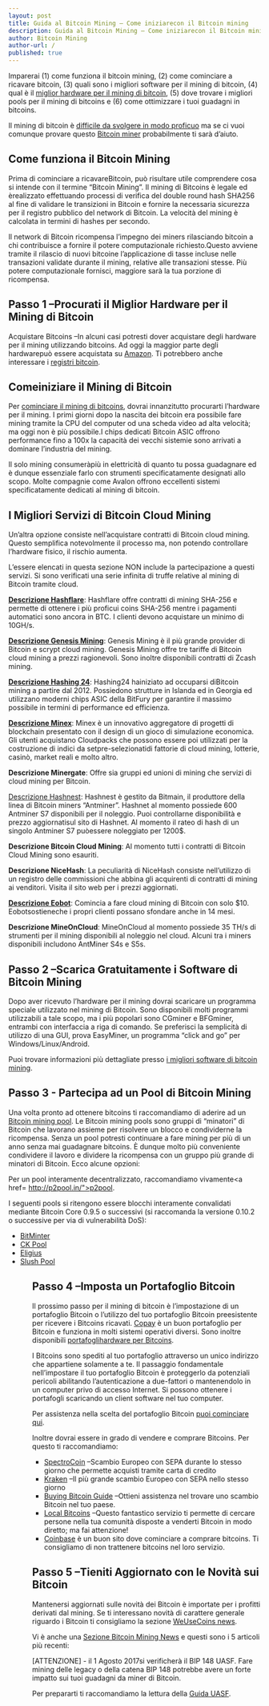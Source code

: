 ```yaml
---
layout: post
title: Guida al Bitcoin Mining – Come iniziarecon il Bitcoin mining
description: Guida al Bitcoin Mining – Come iniziarecon il Bitcoin mining
author: Bitcoin Mining
author-url: /
published: true
---
```


Imparerai (1) come funziona il bitcoin mining, (2) come cominciare a ricavare bitcoin, (3) quali sono i migliori software per il mining di bitcoin, (4) qual è il <a href=" https://www.bitcoinmining.com/bitcoin-mining-hardware/">miglior hardware per il mining di bitcoin</a>, (5) dove trovare i migliori pools per il mining di bitcoins e (6) come ottimizzare i tuoi guadagni in bitcoins.

Il mining di bitcoin è <a href=" https://www.bitcoinmining.com/bitcoin-mining-profitability/">difficile da svolgere in modo proficuo</a> ma se ci vuoi comunque provare questo <a href=" http://geni.us/37CM">Bitcoin miner</a> probabilmente ti sarà d’aiuto. 

<h2>Come funziona il Bitcoin Mining </h2>

Prima di cominciare a ricavareBitcoin, può risultare utile comprendere cosa si intende con il termine “Bitcoin Mining”. Il mining di Bitcoins è legale ed èrealizzato effettuando processi di verifica del double round hash SHA256 al fine di validare le transizioni in Bitcoin e fornire la necessaria sicurezza per il registro pubblico del network di Bitcoin. La velocità del mining è calcolata in termini di hashes per secondo.

Il network di Bitcoin ricompensa l’impegno dei miners rilasciando bitcoin a chi contribuisce a fornire il potere computazionale richiesto.Questo avviene tramite il rilascio di nuovi bitcoine l’applicazione di tasse incluse nelle transazioni validate durante il mining, relative alle transazioni stesse. Più potere computazionale fornisci, maggiore sarà la tua porzione di ricompensa.

<h2>Passo 1 –Procurati il Miglior Hardware per il Mining di Bitcoin</h2>

Acquistare Bitcoins –In alcuni casi potresti dover acquistare degli hardware per il mining utilizzando bitcoins. Ad oggi la maggior parte degli hardwarepuò essere acquistata su <a href=" http://geni.us/37CM">Amazon</a>. Ti potrebbero anche interessare i <a href=" http://www.bitcoincharts.com/">registri bitcoin</a>. 

<h2>Comeiniziare il Mining di Bitcoin</h2>

Per <a href=" https://www.bitcoinmining.com/bitcoin-mining-for-beginners-how-to-mine-bitcoins/">cominciare il mining di bitcoins</a>, dovrai innanzitutto procurarti l’hardware per il mining. I primi giorni dopo la nascita dei bitcoin era possibile fare mining tramite la CPU del computer od una scheda video ad alta velocità; ma oggi non è più possibile.I chips dedicati Bitcoin ASIC offrono performance fino a 100x la capacità dei vecchi sistemie sono arrivati a dominare l’industria del mining.

Il solo mining consumeràpiù in elettricità di quanto tu possa guadagnare ed è dunque essenziale farlo con strumenti specificatamente designati allo scopo. Molte compagnie come Avalon offrono eccellenti sistemi specificatamente dedicati al mining di bitcoin.

<h2>I Migliori Servizi di Bitcoin Cloud Mining</h2>

Un’altra opzione consiste nell’acquistare contratti di Bitcoin cloud mining. Questo semplifica notevolmente il processo ma, non potendo controllare l’hardware fisico, il rischio aumenta.

L’essere elencati in questa sezione NON include la partecipazione a questi servizi. Si sono verificati una serie infinita di truffe relative al mining di Bitcoin tramite cloud.

<strong><a href=" http://geni.us/hashflare">Descrizione Hashflare</a></strong>: Hashflare offre contratti di mining SHA-256 e permette di ottenere i più proficui coins SHA-256 mentre i pagamenti automatici sono ancora in BTC. I clienti devono acquistare un minimo di 10GH/s.

<strong><a href=" http://geni.us/advendorgm">Descrizione Genesis Mining</a></strong>: Genesis Mining è il più grande provider di Bitcoin e scrypt cloud mining. Genesis Mining offre tre tariffe di Bitcoin cloud mining a prezzi ragionevoli. Sono inoltre disponibili contratti di Zcash mining.

<strong><a href=" http://geni.us/hashing24"> Descrizione Hashing 24</a></strong>: Hashing24 hainiziato ad occuparsi diBitcoin mining a partire dal 2012. Possiedono strutture in Islanda ed in Georgia ed utilizzano moderni chips ASIC della BitFury per garantire il massimo possibile in termini di performance ed efficienza.

<strong><a href=" http://geni.us/minex">Descrizione Minex</a></strong>: Minex è un innovativo aggregatore di progetti di blockchain presentato con il design di un gioco di simulazione economica. Gli utenti acquistano Cloudpacks che possono essere poi utilizzati per la costruzione di indici da setpre-selezionatidi fattorie di cloud mining, lotterie, casinò, market reali e molto altro.

<strong>Descrizione Minergate</strong>: Offre sia gruppi ed unioni di mining che servizi di cloud mining per Bitcoin.

<a href=" http://geni.us/advendorgm">Descrizione Hashnest</a>: Hashnest è gestito da Bitmain, il produttore della linea di Bitcoin miners “Antminer”. Hashnet al momento possiede 600 Antminer S7 disponibili per il noleggio. Puoi controllarne disponibilità e prezzo aggiornatisul sito di Hashnet. Al momento il rateo di hash di un singolo Antminer S7 puòessere noleggiato per 1200$.

<strong>Descrizione Bitcoin Cloud Mining</strong>: Al momento tutti i contratti di Bitcoin Cloud Mining sono esauriti. 

<strong>Descrizione NiceHash</strong>: La peculiarità di NiceHash consiste nell’utilizzo di un registro delle commissioni che abbina gli acquirenti di contratti di mining ai venditori. Visita il sito web per i prezzi aggiornati.

<strong><a href=" http://geni.us/hashflare">Descrizione Eobot</a></strong>: Comincia a fare cloud mining di Bitcoin con solo $10. Eobotsostieneche i propri clienti possano sfondare anche in 14 mesi.

<strong>Descrizione MineOnCloud</strong>: MineOnCloud al momento possiede 35 TH/s di strumenti per il mining disponibili al noleggio nel cloud. Alcuni tra i miners disponibili includono AntMiner S4s e S5s.

<h2>Passo 2 –Scarica Gratuitamente i Software di Bitcoin Mining</h2>

Dopo aver ricevuto l’hardware per il mining dovrai scaricare un programma speciale utilizzato nel mining di Bitcoin. Sono disponibili molti programmi utilizzabili a tale scopo, ma i più popolari sono CGminer e BFGminer, entrambi con interfaccia a riga di comando. Se preferisci la semplicità di utilizzo di una GUI, prova EasyMiner, un programma “click and go” per Windows/Linux/Android.

Puoi trovare informazioni più dettagliate presso <a href=" https://www.bitcoinmining.com/bitcoin-mining-software/">i migliori software di bitcoin mining</a>.

<h2>Passo 3 - Partecipa ad un Pool di Bitcoin Mining</h2>

Una volta pronto ad ottenere bitcoins ti raccomandiamo di aderire ad un <a href=" https://www.bitcoinmining.com/bitcoin-mining-pools/">Bitcoin mining pool</a>. Le Bitcoin mining pools sono gruppi di “minatori” di Bitcoin che lavorano assieme per risolvere un blocco e condividerne la ricompensa. Senza un pool potresti continuare a fare mining per più di un anno senza mai guadagnare bitcoins. È dunque molto più conveniente condividere il lavoro e dividere la ricompensa con un gruppo più grande di minatori di Bitcoin. Ecco alcune opzioni:

Per un pool interamente decentralizzato, raccomandiamo vivamente<a href= http://p2pool.in/">p2pool</a>.

I seguenti pools si ritengono essere blocchi interamente convalidati mediante Bitcoin Core 0.9.5 o successivi (si raccomanda la versione 0.10.2 o successive per via di vulnerabilità DoS):

<ul>
<li><a href=" https://bitminter.com/">BitMinter</a></li>
<li><a href=" http://www.kano.is/">CK Pool</a></li>
<li><a href=" http://eligius.st/~gateway/">Eligius</a></li>
<li><a href=" https://en.bitcoin.it/wiki/Bitcoin_Pooled_Mining">Slush Pool</a></li>
<ul>
 
<h2>Passo 4 –Imposta un Portafoglio Bitcoin</h2>

Il prossimo passo per il mining di bitcoin è l’impostazione di un portafoglio Bitcoin o l’utilizzo del tuo portafoglio Bitcoin preesistente per ricevere i Bitcoins ricavati. <a href=" http://geni.us/copay">Copay</a> è un buon portafoglio per Bitcoin e funziona in molti sistemi operativi diversi. Sono inoltre disponibili <a href=" http://geni.us/ledger">portafoglihardware per Bitcoins</a>.

I Bitcoins sono spediti al tuo portafoglio attraverso un unico indirizzo che appartiene solamente a te. Il passaggio fondamentale nell’impostare il tuo portafoglio Bitcoin è proteggerlo da potenziali pericoli abilitando l’autenticazione a due-fattori o mantenendolo in un computer privo di accesso Internet. Si possono ottenere i portafogli scaricando un client software nel tuo computer.

Per assistenza nella scelta del portafoglio Bitcoin <a href=" https://www.weusecoins.com/en/find-the-best-bitcoin-wallet/">puoi cominciare qui</a>.

Inoltre dovrai essere in grado di vendere e comprare Bitcoins. Per questo ti raccomandiamo:
<ul>
<li><a href=" http://geni.us/spectrocoin">SpectroCoin</a> –Scambio Europeo con SEPA durante lo stesso giorno che permette acquisti tramite carta di credito</li>
<li><a href=" https://www.kraken.com/">Kraken</a> –Il più grande scambio Europeo con SEPA nello stesso giorno</li>
<li><a href=" https://www.weusecoins.com/en/how-buy-bitcoins-online-best-bitcoin-exchange-rate-bitcoin-price/">Buying Bitcoin Guide</a> –Ottieni assistenza nel trovare uno scambio Bitcoin nel tuo paese. </li>
<li><a href=" http://geni.us/localbitcoins">Local Bitcoins</a> –Questo fantastico servizio ti permette di cercare persone nella tua comunità disposte a venderti Bitcoin in modo diretto; ma fai attenzione! </li>
<li><a href=" http://geni.us/coinbase">Coinbase</a> è un buon sito dove cominciare a comprare bitcoins. Ti consigliamo di non trattenere bitcoins nel loro servizio. </li>
</ul>

<h2>Passo 5 –Tieniti Aggiornato con le Novità sui Bitcoin</h2>
Mantenersi aggiornati sulle novità dei Bitcoin è importate per i profitti derivati dal mining. Se ti interessano novità di carattere generale riguardo i Bitcoin ti consigliamo la sezione <a href=" https://www.weusecoins.com/news/">WeUseCoins news</a>.

Vi è anche una <a href=" https://www.bitcoinmining.com/news/">Sezione Bitcoin Mining News</a> e questi sono i 5 articoli più recenti:

[ATTENZIONE] - il 1 Agosto 2017si verificherà il BIP 148 UASF. Fare mining delle legacy o della catena BIP 148 potrebbe avere un forte impatto sui tuoi guadagni da miner di Bitcoin. 

Per prepararti ti raccomandiamo la lettura della <a href=" https://www.weusecoins.com/uasf-guide/">Guida UASF</a>.

